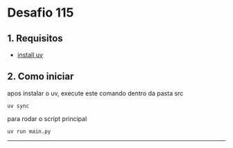 
# Desafio 115

## 1. Requisitos

- [install uv](https://docs.astral.sh/uv/getting-started/installation/)

## 2. Como iniciar

apos instalar o uv, execute este comando dentro da pasta src

`uv sync`

para rodar o script principal

`uv run main.py`

------------------------
